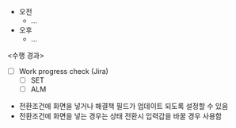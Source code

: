 - 오전
	- ...
- 오후
	- ...

<수행 경과>
- [ ] Work progress check (Jira)
	- [ ] SET
	- [ ] ALM

- 전환조건에 화면을 넣거나 해결책 필드가 업데이트 되도록 설정할 수 있음
- 전환조건에 화면을 넣는 경우는 상태 전환시 입력갑을 바꿀 경우 사용함

